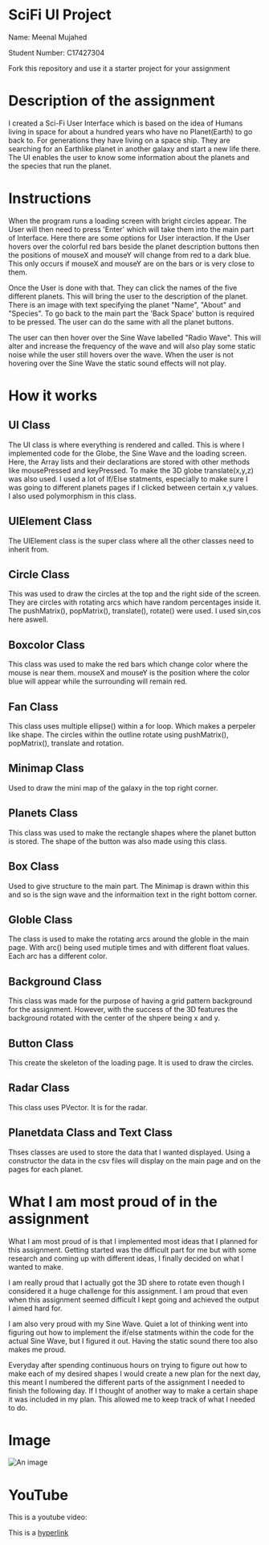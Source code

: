 # SciFi UI Project

Name: Meenal Mujahed

Student Number: C17427304

Fork this repository and use it a starter project for your assignment

# Description of the assignment
I created a Sci-Fi User Interface which is based on the idea of Humans living in space for about a hundred years who have no Planet(Earth) to go back to. For generations they have living on a space ship. They are searching for an Earthlike planet in another galaxy and start a new life there. The UI enables the user to know some information about the planets and the species that run the planet.

# Instructions
When the program runs a loading screen with bright circles appear. The User will then need to press 'Enter' which will take them into the main part of Interface. Here there are some options for User interaction. If the User hovers over the colorful red bars beside the planet description buttons then the positions of mouseX and mouseY will change from red to a dark blue. This only occurs if mouseX and mouseY are on the bars or is very close to them.

Once the User is done with that. They can click the names of the five different planets. This will bring the user to the description of the planet. There is an image with text specifying the planet "Name", "About" and "Species". To go back to the main part the 'Back Space' button is required to be pressed. The user can do the same with all the planet buttons.   

The user can then hover over the Sine Wave labelled "Radio Wave". This will alter and increase the frequency of the wave and will also play some static noise while the user still hovers over the wave. When the user is not hovering over the Sine Wave the static sound effects will not play.

# How it works

## UI Class
The UI class is where everything is rendered and called. This is where I implemented code for the Globe, the Sine Wave and the loading screen. Here, the Array lists and their declarations are stored with other methods like mousePressed and keyPressed. To make the 3D globe translate(x,y,z) was also used. I used a lot of If/Else statments, especially to make sure I was going to different planets pages if I clicked between certain x,y values. I also used polymorphism in this class.

## UIElement Class
The UIElement class is the super class where all the other classes need to inherit from.

## Circle Class
This was used to draw the circles at the top and the right side of the screen. They are circles with rotating arcs which have random percentages inside it. The pushMatrix(), popMatrix(), translate(), rotate() were used. I used sin,cos here aswell.

## Boxcolor Class
This class was used to make the red bars which change color where the mouse is near them. mouseX and mouseY is the position where the color blue will appear while the surrounding will remain red.

## Fan Class
This class uses multiple ellipse() within a for loop. Which makes a perpeler like shape. The circles within the outline rotate using pushMatrix(), popMatrix(), translate and rotation.

## Minimap Class
Used to draw the mini map of the galaxy in the top right corner.

## Planets Class
This class was used to make the rectangle shapes where the planet button is stored. The shape of the button was also made using this class.

## Box Class
Used to give structure to the main part. The Minimap is drawn within this and
so is the sign wave and the informaition text in the right bottom corner.

## Globle Class
The class is used to make the rotating arcs around the globle in the main page. With arc() being used mutiple times and with different float values. Each arc has a different color.  

## Background Class
This class was made for the purpose of having a grid pattern background for the assignment. However, with the success of the 3D features the background rotated with the center of the shpere being x and y.

## Button Class
This create the skeleton of the loading page. It is used to draw the circles. 

## Radar Class
This class uses PVector. It is for the radar. 

## Planetdata Class and Text Class
Thses classes are used to store the data that I wanted displayed. Using a constructor the data in the csv files will display on the main page and on the pages for each planet.


# What I am most proud of in the assignment

What I am most proud of is that I implemented most ideas that I planned for this assignment. Getting started was the difficult part for me but with some research and coming up with different ideas, I finally decided on what I wanted to make.

I am really proud that I actually got the 3D shere to rotate even though I considered it a huge challenge for this assignment. I am proud that even when this assignment seemed difficult I kept going and achieved the output I aimed hard for. 

I am also very proud with my Sine Wave. Quiet a lot of thinking went into figuring out how to implement the if/else statments within the code for the actual Sine Wave, but I figured it out. Having the static sound there too also makes me proud.

Everyday after spending continuous hours on trying to figure out how to make each of my desired shapes I would create a new plan for the next day, this meant I numbered the different parts of the assignment I needed to finish the following day. If I thought of another way to make a certain shape it was included in my plan. This allowed me to keep track of what I needed to do.


# Image
![An image](Screenshot_20190501-064634.jpg)

# YouTube
This is a youtube video:

This is a [hyperlink](https://www.youtube.com/watch?v=POyih3poA_k)


